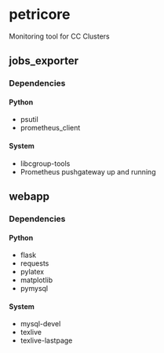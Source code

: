 # petricore
Monitoring tool for CC Clusters


## jobs_exporter
### Dependencies
#### Python
- psutil
- prometheus_client

#### System
- libcgroup-tools
- Prometheus pushgateway up and running
## webapp
### Dependencies
#### Python
- flask
- requests
- pylatex
- matplotlib
- pymysql

#### System
- mysql-devel
- texlive
- texlive-lastpage

